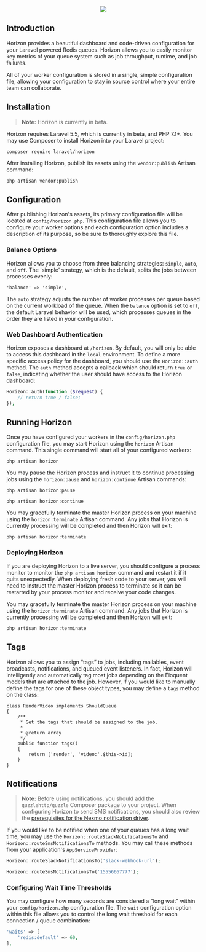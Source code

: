 <p align="center"><img src="https://laravel.com/assets/img/components/logo-horizon.svg"></p>

## Introduction

Horizon provides a beautiful dashboard and code-driven configuration for your Laravel powered Redis queues. Horizon allows you to easily monitor key metrics of your queue system such as job throughput, runtime, and job failures.

All of your worker configuration is stored in a single, simple configuration file, allowing your configuration to stay in source control where your entire team can collaborate.

## Installation

> **Note:** Horizon is currently in beta.

Horizon requires Laravel 5.5, which is currently in beta, and PHP 7.1+. You may use Composer to install Horizon into your Laravel project:

    composer require laravel/horizon

After installing Horizon, publish its assets using the `vendor:publish` Artisan command:

    php artisan vendor:publish

## Configuration

After publishing Horizon's assets, its primary configuration file will be located at `config/horizon.php`. This configuration file allows you to configure your worker options and each configuration option includes a description of its purpose, so be sure to thoroughly explore this file.

### Balance Options

Horizon allows you to choose from three balancing strategies: `simple`, `auto`, and `off`. The 'simple' strategy, which is the default, splits the jobs between processes evenly:

    'balance' => 'simple',

The `auto` strategy adjusts the number of worker processes per queue based on the current workload of the queue. When the `balance` option is set to `off`, the default Laravel behavior will be used, which processes queues in the order they are listed in your configuration.

### Web Dashboard Authentication

Horizon exposes a dashboard at `/horizon`. By default, you will only be able to access this dashboard in the `local` environment. To define a more specific access policy for the dashboard, you should use the `Horizon::auth` method. The `auth` method accepts a callback which should return `true` or `false`, indicating whether the user should have access to the Horizon dashboard:

```php
Horizon::auth(function ($request) {
    // return true / false;
});
```

## Running Horizon

Once you have configured your workers in the `config/horizon.php` configuration file, you may start Horizon using the `horizon` Artisan command. This single command will start all of your configured workers:

    php artisan horizon

You may pause the Horizon process and instruct it to continue processing jobs using the `horizon:pause` and `horizon:continue` Artisan commands:

    php artisan horizon:pause

    php artisan horizon:continue

You may gracefully terminate the master Horizon process on your machine using the `horizon:terminate` Artisan command. Any jobs that Horizon is currently processing will be completed and then Horizon will exit:

    php artisan horizon:terminate

### Deploying Horizon

If you are deploying Horizon to a live server, you should configure a process monitor to monitor the `php artisan horizon` command and restart it if it quits unexpectedly. When deploying fresh code to your server, you will need to instruct the master Horizon process to terminate so it can be restarted by your process monitor and receive your code changes.

You may gracefully terminate the master Horizon process on your machine using the `horizon:terminate` Artisan command. Any jobs that Horizon is currently processing will be completed and then Horizon will exit:

    php artisan horizon:terminate

## Tags

Horizon allows you to assign “tags” to jobs, including mailables, event broadcasts, notifications, and queued event listeners. In fact, Horizon will intelligently and automatically tag most jobs depending on the Eloquent models that are attached to the job. However, if you would like to manually define the tags for one of these object types, you may define a `tags` method on the class:

    class RenderVideo implements ShouldQueue
    {
        /**
         * Get the tags that should be assigned to the job.
         *
         * @return array
         */
        public function tags()
        {
            return ['render', 'video:'.$this->id];
        }
    }

## Notifications

> **Note:** Before using notifications, you should add the `guzzlehttp/guzzle` Composer package to your project. When configuring Horizon to send SMS notifications, you should also review the [prerequisites for the Nexmo notification driver](https://laravel.com/docs/5.4/notifications#sms-notifications).

If you would like to be notified when one of your queues has a long wait time, you may use the `Horizon::routeSlackNotificationsTo` and `Horizon::routeSmsNotificationsTo` methods. You may call these methods from your application's `AppServiceProvider`:

```php
Horizon::routeSlackNotificationsTo('slack-webhook-url');

Horizon::routeSmsNotificationsTo('15556667777');
```

### Configuring Wait Time Thresholds

You may configure how many seconds are considered a "long wait" within your `config/horizon.php` configuration file. The `wait` configuration option within this file allows you to control the long wait threshold for each connection / queue combination:

```php
'waits' => [
    'redis:default' => 60,
],
```

